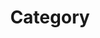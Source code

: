 ---
layout: post-category
title: Category
excerpt: "A Category of Posts"
image:
  feature: split.png
taglist: ["Android","Plan","Design Patterns","Travel","Read"]
currenttag: "Android"
---